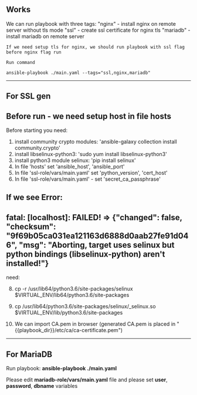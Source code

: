## Works
We can run playbook with three tags:
    "nginx"     - install nginx on remote server without tls mode
    "ssl"       - create ssl certificate for nginx tls
    "mariadb"   - install mariadb on remote server

    If we need setup tls for nginx, we should run playbook with ssl flag before nginx flag run

    Run command 

    ansible-playbook ./main.yaml --tags="ssl,nginx,mariadb"

-----------------------------------
## For SSL gen

## Before run - we need setup host in file hosts

Before starting you need:
1) install community crypto modules: 'ansible-galaxy collection install community.crypto'
2) install libselinux-python3: 'sudo yum install libselinux-python3'
3) install python3 module selinux: 'pip install selinux'
4) In file 'hosts' set 'ansible_host', 'ansible_port'
5) In file 'ssl-role/vars/main.yaml' set 'python_version', 'cert_host'
6) In file 'ssl-role/vars/main.yaml'  - set 'secret_ca_passphrase'

If we see Error: 
----
fatal: [localhost]: FAILED! => {"changed": false, "checksum": "9f69b05ca031ea121163d6888d0aab27fe91d046", "msg": "Aborting, target uses selinux but python bindings (libselinux-python) aren't installed!"}
---
need:

8) cp -r /usr/lib64/python3.6/site-packages/selinux $VIRTUAL_ENV/lib64/python3.6/site-packages
9) cp /usr/lib64/python3.6/site-packages/selinux/_selinux.so $VIRTUAL_ENV/lib/python3.6/site-packages

10) We can import CA.pem in browser (generated CA.pem is placed in "{{playbook_dir}}/etc/ca/ca-certificate.pem")

-----------------------------------
## For MariaDB

Run playbook:   **ansible-playbook ./main.yaml**

Please edit **mariadb-role/vars/main.yaml** file and please set **user**, **password**, **dbname** variables